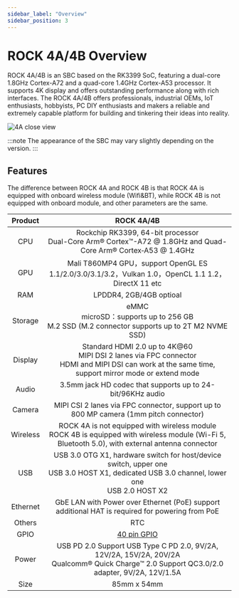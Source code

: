 ```yaml
---
sidebar_label: "Overview"
sidebar_position: 3
---
```


# ROCK 4A/4B Overview

ROCK 4A/4B is an SBC based on the RK3399 SoC, featuring a dual-core 1.8GHz Cortex-A72 and a quad-core 1.4GHz Cortex-A53 processor. It supports 4K display and offers outstanding performance along with rich interfaces. The ROCK 4A/4B offers professionals, industrial OEMs, IoT enthusiasts, hobbyists, PC DIY enthusiasts and makers a reliable and extremely capable platform for building and tinkering their ideas into reality.

![4A close view](/img/rock4/4a/rock4a.webp)

:::note
The appearance of the SBC may vary slightly depending on the version.
:::

## Features

The difference between ROCK 4A and ROCK 4B is that ROCK 4A is equipped with onboard wireless module (Wifi&BT), while ROCK 4B is not equipped with onboard module, and other parameters are the same.

| Product  |                                                                        ROCK 4A/4B                                                                        |
| :------: | :------------------------------------------------------------------------------------------------------------------------------------------------------: |
|   CPU    |                   Rockchip RK3399, 64-bit processor<br/>Dual-Core Arm® Cortex™-A72 @ 1.8GHz and Quad-Core Arm® Cortex‑A53 @ 1.4GHz                    |
|   GPU    |                           Mali T860MP4 GPU，support OpenGL ES 1.1/2.0/3.0/3.1/3.2，Vulkan 1.0，OpenCL 1.1 1.2，DirectX 11 etc                            |
|   RAM    |                                                                 LPDDR4, 2GB/4GB optioal                                                                  |
| Storage  |                            eMMC<br/>microSD：supports up to 256 GB<br/>M.2 SSD (M.2 connector supports up to 2T M2 NVME SSD)                             |
| Display  | Standard HDMI 2.0 up to 4K@60<br/>MIPI DSI 2 lanes via FPC connector<br/>HDMI and MIPI DSI can work at the same time, support mirror mode or extend mode |
|  Audio   |                                                3.5mm jack HD codec that supports up to 24-bit/96KHz audio                                                |
|  Camera  |                                  MIPI CSI 2 lanes via FPC connector, support up to 800 MP camera (1mm pitch connector)                                   |
| Wireless |   ROCK 4A is not equipped with wireless module<br/>ROCK 4B is equipped with wireless module (Wi-Fi 5, Bluetooth 5.0), with external antenna connector    |
|   USB    |     USB 3.0 OTG X1, hardware switch for host/device switch, upper one<br/>USB 3.0 HOST X1, dedicated USB 3.0 channel, lower one<br/>USB 2.0 HOST X2      |
| Ethernet |                             GbE LAN with Power over Ethernet (PoE) support additional HAT is required for powering from PoE                              |
|  Others  |                                                                           RTC                                                                            |
|   GPIO   |                                                        [40 pin GPIO](/rock4/hardware/rock4-gpio)                                                         |
|  Power   |     USB PD 2.0 Support USB Type C PD 2.0, 9V/2A, 12V/2A, 15V/2A, 20V/2A<br/>Qualcomm® Quick Charge™ 2.0 Support QC3.0/2.0 adapter, 9V/2A, 12V/1.5A     |
|   Size   |                                                                       85mm x 54mm                                                                        |
